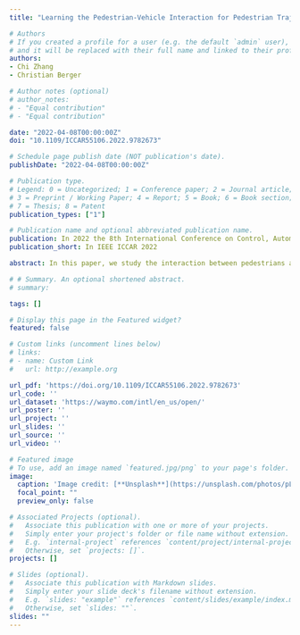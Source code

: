 ```yaml
---
title: "Learning the Pedestrian-Vehicle Interaction for Pedestrian Trajectory Prediction"

# Authors
# If you created a profile for a user (e.g. the default `admin` user), write the username (folder name) here 
# and it will be replaced with their full name and linked to their profile.
authors:
- Chi Zhang
- Christian Berger

# Author notes (optional)
# author_notes:
# - "Equal contribution"
# - "Equal contribution"

date: "2022-04-08T00:00:00Z"
doi: "10.1109/ICCAR55106.2022.9782673"

# Schedule page publish date (NOT publication's date).
publishDate: "2022-04-08T00:00:00Z"

# Publication type.
# Legend: 0 = Uncategorized; 1 = Conference paper; 2 = Journal article;
# 3 = Preprint / Working Paper; 4 = Report; 5 = Book; 6 = Book section;
# 7 = Thesis; 8 = Patent
publication_types: ["1"]

# Publication name and optional abbreviated publication name.
publication: In 2022 the 8th International Conference on Control, Automation and Robotics (ICCAR)
publication_short: In IEEE ICCAR 2022

abstract: In this paper, we study the interaction between pedestrians and vehicles and propose a novel neural network structure called the Pedestrian-Vehicle Interaction (PVI) extractor for learning the pedestrian-vehicle interaction. We implement the proposed PVI extractor on both sequential approaches (long short-term memory (LSTM) models) and non-sequential approaches (convolutional models). We use the Waymo Open Dataset that contains real-world urban traffic scenes with both pedestrian and vehicle annotations. For the LSTM-based models, our proposed model is compared with Social-LSTM and Social-GAN, and using our proposed PVI extractor reduces the average displacement error (ADE) and the final displacement error (FDE) by 7.46% and 5.24%, respectively. For the convolutional-based models, our proposed model is compared with Social-STGCNN and Social-IWSTCNN, and using our proposed PVI extractor reduces the ADE and FDE by 2.10% and 1.27%, respectively. The results show that the pedestrian-vehicle interaction influences pedestrian behavior, and the models using the proposed PVI extractor can capture the interaction between pedestrians and vehicles, and thereby outperform the compared methods.

# # Summary. An optional shortened abstract.
# summary: 

tags: []

# Display this page in the Featured widget?
featured: false

# Custom links (uncomment lines below)
# links:
# - name: Custom Link
#   url: http://example.org

url_pdf: 'https://doi.org/10.1109/ICCAR55106.2022.9782673'
url_code: ''
url_dataset: 'https://waymo.com/intl/en_us/open/'
url_poster: ''
url_project: ''
url_slides: ''
url_source: ''
url_video: ''

# Featured image
# To use, add an image named `featured.jpg/png` to your page's folder. 
image:
  caption: 'Image credit: [**Unsplash**](https://unsplash.com/photos/pLCdAaMFLTE)'
  focal_point: ""
  preview_only: false

# Associated Projects (optional).
#   Associate this publication with one or more of your projects.
#   Simply enter your project's folder or file name without extension.
#   E.g. `internal-project` references `content/project/internal-project/index.md`.
#   Otherwise, set `projects: []`.
projects: []

# Slides (optional).
#   Associate this publication with Markdown slides.
#   Simply enter your slide deck's filename without extension.
#   E.g. `slides: "example"` references `content/slides/example/index.md`.
#   Otherwise, set `slides: ""`.
slides: ""
---
```

<!-- 
{{% callout note %}}
Click the *Cite* button above to demo the feature to enable visitors to import publication metadata into their reference management software.
{{% /callout %}}

{{% callout note %}}
Create your slides in Markdown - click the *Slides* button to check out the example.
{{% /callout %}}

Supplementary notes can be added here, including [code, math, and images](https://wowchemy.com/docs/writing-markdown-latex/). -->
